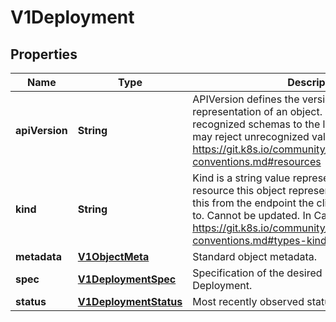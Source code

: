 
# V1Deployment

## Properties
Name | Type | Description | Notes
------------ | ------------- | ------------- | -------------
**apiVersion** | **String** | APIVersion defines the versioned schema of this representation of an object. Servers should convert recognized schemas to the latest internal value, and may reject unrecognized values. More info: https://git.k8s.io/community/contributors/devel/api-conventions.md#resources |  [optional]
**kind** | **String** | Kind is a string value representing the REST resource this object represents. Servers may infer this from the endpoint the client submits requests to. Cannot be updated. In CamelCase. More info: https://git.k8s.io/community/contributors/devel/api-conventions.md#types-kinds |  [optional]
**metadata** | [**V1ObjectMeta**](V1ObjectMeta.md) | Standard object metadata. |  [optional]
**spec** | [**V1DeploymentSpec**](V1DeploymentSpec.md) | Specification of the desired behavior of the Deployment. |  [optional]
**status** | [**V1DeploymentStatus**](V1DeploymentStatus.md) | Most recently observed status of the Deployment. |  [optional]




